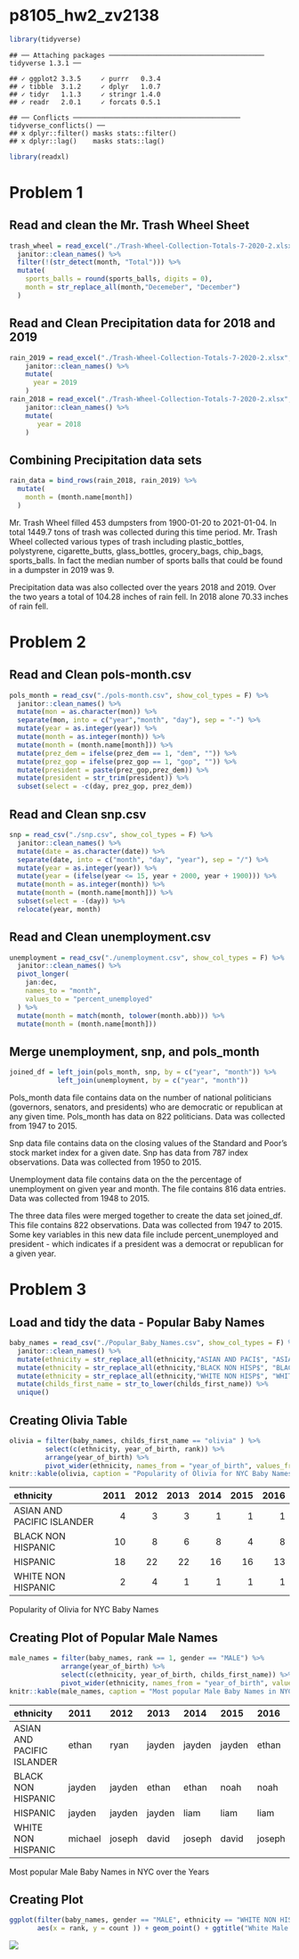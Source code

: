 p8105\_hw2\_zv2138
================

``` r
library(tidyverse)
```

    ## ── Attaching packages ─────────────────────────────────────── tidyverse 1.3.1 ──

    ## ✓ ggplot2 3.3.5     ✓ purrr   0.3.4
    ## ✓ tibble  3.1.2     ✓ dplyr   1.0.7
    ## ✓ tidyr   1.1.3     ✓ stringr 1.4.0
    ## ✓ readr   2.0.1     ✓ forcats 0.5.1

    ## ── Conflicts ────────────────────────────────────────── tidyverse_conflicts() ──
    ## x dplyr::filter() masks stats::filter()
    ## x dplyr::lag()    masks stats::lag()

``` r
library(readxl)
```

# Problem 1

## Read and clean the Mr. Trash Wheel Sheet

``` r
trash_wheel = read_excel("./Trash-Wheel-Collection-Totals-7-2020-2.xlsx", sheet = 1, range = "A2:N535") %>% 
  janitor::clean_names() %>% 
  filter(!(str_detect(month, "Total"))) %>% 
  mutate(
    sports_balls = round(sports_balls, digits = 0),
    month = str_replace_all(month,"Decemeber", "December")
  ) 
```

## Read and Clean Precipitation data for 2018 and 2019

``` r
rain_2019 = read_excel("./Trash-Wheel-Collection-Totals-7-2020-2.xlsx", sheet = 6, range = "A2:B14") %>% 
    janitor::clean_names() %>% 
    mutate(
      year = 2019
    )
rain_2018 = read_excel("./Trash-Wheel-Collection-Totals-7-2020-2.xlsx", sheet = 7, range = "A2:B14",) %>% 
    janitor::clean_names() %>% 
    mutate(
       year = 2018
    )
```

## Combining Precipitation data sets

``` r
rain_data = bind_rows(rain_2018, rain_2019) %>% 
  mutate(
    month = (month.name[month])
  )
```

Mr. Trash Wheel filled 453 dumpsters from 1900-01-20 to 2021-01-04. In
total 1449.7 tons of trash was collected during this time period.
Mr. Trash Wheel collected various types of trash including
plastic\_bottles, polystyrene, cigarette\_butts, glass\_bottles,
grocery\_bags, chip\_bags, sports\_balls. In fact the median number of
sports balls that could be found in a dumpster in 2019 was 9.

Precipitation data was also collected over the years 2018 and 2019. Over
the two years a total of 104.28 inches of rain fell. In 2018 alone 70.33
inches of rain fell.

# Problem 2

## Read and Clean pols-month.csv

``` r
pols_month = read_csv("./pols-month.csv", show_col_types = F) %>% 
  janitor::clean_names() %>% 
  mutate(mon = as.character(mon)) %>% 
  separate(mon, into = c("year","month", "day"), sep = "-") %>% 
  mutate(year = as.integer(year)) %>% 
  mutate(month = as.integer(month)) %>% 
  mutate(month = (month.name[month])) %>% 
  mutate(prez_dem = ifelse(prez_dem == 1, "dem", "")) %>% 
  mutate(prez_gop = ifelse(prez_gop == 1, "gop", "")) %>% 
  mutate(president = paste(prez_gop,prez_dem)) %>% 
  mutate(president = str_trim(president)) %>% 
  subset(select = -c(day, prez_gop, prez_dem))
```

## Read and Clean snp.csv

``` r
snp = read_csv("./snp.csv", show_col_types = F) %>% 
  janitor::clean_names() %>% 
  mutate(date = as.character(date)) %>% 
  separate(date, into = c("month", "day", "year"), sep = "/") %>% 
  mutate(year = as.integer(year)) %>% 
  mutate(year = (ifelse(year <= 15, year + 2000, year + 1900))) %>% 
  mutate(month = as.integer(month)) %>%
  mutate(month = (month.name[month])) %>% 
  subset(select = -(day)) %>% 
  relocate(year, month)
```

## Read and Clean unemployment.csv

``` r
unemployment = read_csv("./unemployment.csv", show_col_types = F) %>% 
  janitor::clean_names() %>% 
  pivot_longer(
    jan:dec,
    names_to = "month", 
    values_to = "percent_unemployed"
  ) %>% 
  mutate(month = match(month, tolower(month.abb))) %>% 
  mutate(month = (month.name[month]))
```

## Merge unemployment, snp, and pols\_month

``` r
joined_df = left_join(pols_month, snp, by = c("year", "month")) %>% 
            left_join(unemployment, by = c("year", "month"))   
```

Pols\_month data file contains data on the number of national
politicians (governors, senators, and presidents) who are democratic or
republican at any given time. Pols\_month has data on 822 politicians.
Data was collected from 1947 to 2015.

Snp data file contains data on the closing values of the Standard and
Poor’s stock market index for a given date. Snp has data from 787 index
observations. Data was collected from 1950 to 2015.

Unemployment data file contains data on the the percentage of
unemployment on given year and month. The file contains 816 data
entries. Data was collected from 1948 to 2015.

The three data files were merged together to create the data set
joined\_df. This file contains 822 observations. Data was collected from
1947 to 2015. Some key variables in this new data file include
percent\_unemployed and president - which indicates if a president was a
democrat or republican for a given year.

# Problem 3

## Load and tidy the data - Popular Baby Names

``` r
baby_names = read_csv("./Popular_Baby_Names.csv", show_col_types = F) %>% 
  janitor::clean_names() %>% 
  mutate(ethnicity = str_replace_all(ethnicity,"ASIAN AND PACI$", "ASIAN AND PACIFIC ISLANDER")) %>% 
  mutate(ethnicity = str_replace_all(ethnicity,"BLACK NON HISP$", "BLACK NON HISPANIC")) %>% 
  mutate(ethnicity = str_replace_all(ethnicity,"WHITE NON HISP$", "WHITE NON HISPANIC")) %>% 
  mutate(childs_first_name = str_to_lower(childs_first_name)) %>% 
  unique() 
```

## Creating Olivia Table

``` r
olivia = filter(baby_names, childs_first_name == "olivia" ) %>% 
         select(c(ethnicity, year_of_birth, rank)) %>% 
         arrange(year_of_birth) %>% 
         pivot_wider(ethnicity, names_from = "year_of_birth", values_from = "rank")
knitr::kable(olivia, caption = "Popularity of Olivia for NYC Baby Names")
```

| ethnicity                  | 2011 | 2012 | 2013 | 2014 | 2015 | 2016 |
|:---------------------------|-----:|-----:|-----:|-----:|-----:|-----:|
| ASIAN AND PACIFIC ISLANDER |    4 |    3 |    3 |    1 |    1 |    1 |
| BLACK NON HISPANIC         |   10 |    8 |    6 |    8 |    4 |    8 |
| HISPANIC                   |   18 |   22 |   22 |   16 |   16 |   13 |
| WHITE NON HISPANIC         |    2 |    4 |    1 |    1 |    1 |    1 |

Popularity of Olivia for NYC Baby Names

## Creating Plot of Popular Male Names

``` r
male_names = filter(baby_names, rank == 1, gender == "MALE") %>% 
             arrange(year_of_birth) %>% 
             select(c(ethnicity, year_of_birth, childs_first_name)) %>% 
             pivot_wider(ethnicity, names_from = "year_of_birth", values_from = "childs_first_name")
knitr::kable(male_names, caption = "Most popular Male Baby Names in NYC over the Years")
```

| ethnicity                  | 2011    | 2012   | 2013   | 2014   | 2015   | 2016   |
|:---------------------------|:--------|:-------|:-------|:-------|:-------|:-------|
| ASIAN AND PACIFIC ISLANDER | ethan   | ryan   | jayden | jayden | jayden | ethan  |
| BLACK NON HISPANIC         | jayden  | jayden | ethan  | ethan  | noah   | noah   |
| HISPANIC                   | jayden  | jayden | jayden | liam   | liam   | liam   |
| WHITE NON HISPANIC         | michael | joseph | david  | joseph | david  | joseph |

Most popular Male Baby Names in NYC over the Years

## Creating Plot

``` r
ggplot(filter(baby_names, gender == "MALE", ethnicity == "WHITE NON HISPANIC", year_of_birth == 2016),
       aes(x = rank, y = count )) + geom_point() + ggtitle("White Male Non Hispanic NYC Baby Names by Rank and Count from 2016")
```

![](p8105_hw2_zv2138_files/figure-gfm/unnamed-chunk-11-1.png)<!-- -->
